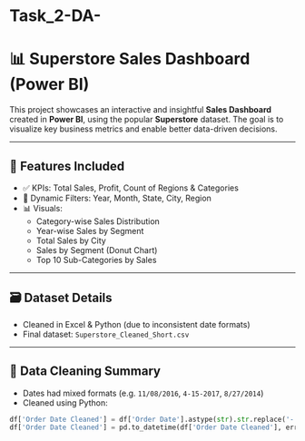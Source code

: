 # Task_2-DA-
# 📊 Superstore Sales Dashboard (Power BI)

This project showcases an interactive and insightful **Sales Dashboard** created in **Power BI**, using the popular **Superstore** dataset. The goal is to visualize key business metrics and enable better data-driven decisions.

---

## 🧩 Features Included

- ✅ KPIs: Total Sales, Profit, Count of Regions & Categories  
- 📅 Dynamic Filters: Year, Month, State, City, Region  
- 📊 Visuals:
  - Category-wise Sales Distribution
  - Year-wise Sales by Segment
  - Total Sales by City
  - Sales by Segment (Donut Chart)
  - Top 10 Sub-Categories by Sales

---

## 🗃️ Dataset Details

- Cleaned in Excel & Python (due to inconsistent date formats)
- Final dataset: `Superstore_Cleaned_Short.csv`

---

## 🧼 Data Cleaning Summary

- Dates had mixed formats (e.g. `11/08/2016`, `4-15-2017`, `8/27/2014`)
- Cleaned using Python:
```python
df['Order Date Cleaned'] = df['Order Date'].astype(str).str.replace('-', '/')
df['Order Date Cleaned'] = pd.to_datetime(df['Order Date Cleaned'], errors='coerce')
